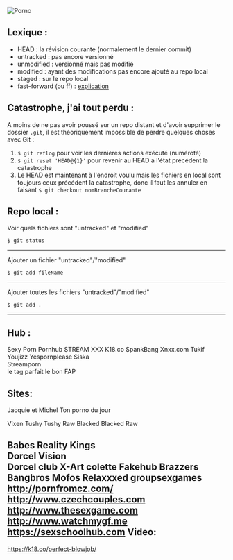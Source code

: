 ![Porno](https://di.phncdn.com/www-static/images/pornhub_logo_straight.png)

Lexique :
---------
* HEAD : la révision courante (normalement le dernier commit)
* untracked : pas encore versionné
* unmodified : versionné mais pas modifié
* modified : ayant des modifications pas encore ajouté au repo local
* staged : sur le repo local
* fast-forward (ou ff) : [explication](http://tech.m6web.fr/tentative-d-explication-des-fast-forward-sous-git)


Catastrophe, j'ai tout perdu : 
------------------------------

A moins de ne pas avoir poussé sur un repo distant et d'avoir supprimer le dossier ````.git````, il est théoriquement impossible de perdre quelques choses avec Git : 

1. ````$ git reflog```` pour voir les dernières actions exécuté (numéroté)
2. ````$ git reset 'HEAD@{1}'```` pour revenir au HEAD a l'état précédent la catastrophe
3. Le HEAD est maintenant à l'endroit voulu mais les fichiers en local sont toujours ceux précédent la catastrophe, donc il faut les annuler en faisant ```$ git checkout nomBrancheCourante``` 


Repo local :
------------

Voir quels fichiers sont "untracked" et "modified"
    
````$ git status````

---

Ajouter un fichier "untracked"/"modified"
    
````$ git add fileName````

---

Ajouter toutes les fichiers "untracked"/"modified"
    
````$ git add .````

---


Hub :
---------
Sexy Porn
Pornhub
STREAM XXX
K18.co
SpankBang
Xnxx.com
Tukif
Youjizz
Yespornplease
Siska	
Streamporn	
le tag parfait
le bon FAP

Sites:
---------
Jacquie et Michel
Ton porno du jour

Vixen
Tushy
Tushy Raw
Blacked
Blacked Raw

Babes
Reality Kings	
Dorcel Vision	
Dorcel club
X-Art
colette
Fakehub
Brazzers
Bangbros
Mofos
Relaxxxed
groupsexgames
http://pornfromcz.com/
http://www.czechcouples.com
http://www.thesexgame.com
http://www.watchmygf.me https://sexschoolhub.com
Video:
---------
https://k18.co/perfect-blowjob/
